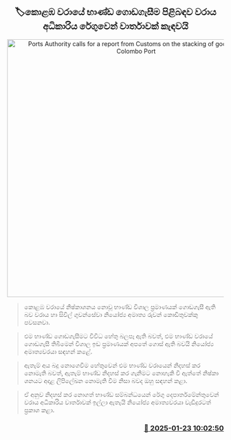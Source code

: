 <p align='center'><b><h2 align='center' title='Ports Authority calls for a report from Customs on the stacking of goods at the Colombo Port'>🏷කොළඹ වරායේ භාණ්ඩ ගොඩගැසීම පිළිබඳව වරාය අධිකාරිය රේගුවෙන් වාර්තාවක් කැඳවයි</h2></b></p>
<p align='center'><img src='https://helakuru.sgp1.cdn.digitaloceanspaces.com/esana/images/lib/export[1].jpg' width='600' alt='Ports Authority calls for a report from Customs on the stacking of goods at the Colombo Port'></p>

> කොළඹ වරායේ නිෂ්කාශනය නොවූ භාණ්ඩ විශාල ප්‍රමාණයක් ගොඩගැසී ඇති බව වරාය හා සිවිල් ගුවන්සේවා නියෝජ්‍ය අමාත්‍ය රුවන් කොඩිතුවක්කු පවසනවා.

> එම භාණ්ඩ ගොඩගැසීමට විවිධ හේතු බලපෑ ඇති බවත්, එම භාණ්ඩ වරායේ ගොඩගැසී තිබීමෙන් විශාල ඉඩ ප්‍රමාණයක් අපතේ ගොස් ඇති බවයි නියෝජ්‍ය අමාත්‍යවරයා සඳහන් කළේ.

> ඇතැම් අය බදු නොගෙවීම හේතුවෙන් එම භාණ්ඩ වරායෙන් නිදහස් කර නොමැති බවත්, ඇතැම් භාණ්ඩ නිදහස් කර ගැනිමට නොහැකි වී ඇත්තේ නිෂ්කා​ශනයට අදාළ ලිපිලේඛන නොමැති වීම නිසා බවද ඔහු සඳහන් කළා.

> ඒ අනුව නිදහස් කර නොගත් භාණ්ඩ සම්බන්ධයෙන් රේගු දෙපාර්තමේන්තුවෙන් වරාය අධිකාරිය වාර්තාවක් ඉල්ලා ඇතැයි නියෝජ්‍ය අමාත්‍යවරයා වැඩිදුරටත් ප්‍රකාශ කළා.



<h3 align='right'><a href='https://www.helakuru.lk/esana/p/106815/'>📅 2025-01-23 10:02:50</a></h3>
